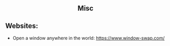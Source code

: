 <h2 align="center">Misc</h2>

## Websites:

- Open a window anywhere in the world: https://www.window-swap.com/
